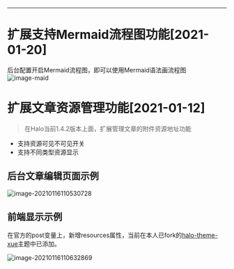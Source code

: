 ------------------------------
# 扩展支持Mermaid流程图功能[2021-01-20]
后台配置开启Mermaid流程图，即可以使用Mermaid语法画流程图
![image-maid](https://cdn.jsdelivr.net/gh/mytianya/public-imgbed/img20210120164916.png)

# 扩展文章资源管理功能[2021-01-12]

> 在Halo当前1.4.2版本上面，扩展管理文章的附件资源地址功能

- 支持资源可见不可见开关
- 支持不同类型资源显示

## 后台文章编辑页面示例

![image-20210116110530728](https://pan.codehome.vip/images/image-20210116110530728.png)

## 前端显示示例

在官方的post变量上，新增resources属性，当前在本人已fork的[halo-theme-xue](https://github.com/mytianya/halo-theme-xue)主题中已添加。

![image-20210116110632869](https://pan.codehome.vip/images/image-20210116110632869.png)
